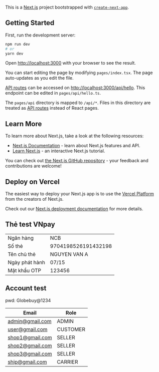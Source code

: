 This is a [Next.js](https://nextjs.org/) project bootstrapped with [`create-next-app`](https://github.com/vercel/next.js/tree/canary/packages/create-next-app).

## Getting Started

First, run the development server:

```bash
npm run dev
# or
yarn dev
```

Open [http://localhost:3000](http://localhost:3000) with your browser to see the result.

You can start editing the page by modifying `pages/index.tsx`. The page auto-updates as you edit the file.

[API routes](https://nextjs.org/docs/api-routes/introduction) can be accessed on [http://localhost:3000/api/hello](http://localhost:3000/api/hello). This endpoint can be edited in `pages/api/hello.ts`.

The `pages/api` directory is mapped to `/api/*`. Files in this directory are treated as [API routes](https://nextjs.org/docs/api-routes/introduction) instead of React pages.

## Learn More

To learn more about Next.js, take a look at the following resources:

- [Next.js Documentation](https://nextjs.org/docs) - learn about Next.js features and API.
- [Learn Next.js](https://nextjs.org/learn) - an interactive Next.js tutorial.

You can check out [the Next.js GitHub repository](https://github.com/vercel/next.js/) - your feedback and contributions are welcome!

## Deploy on Vercel

The easiest way to deploy your Next.js app is to use the [Vercel Platform](https://vercel.com/new?utm_medium=default-template&filter=next.js&utm_source=create-next-app&utm_campaign=create-next-app-readme) from the creators of Next.js.

Check out our [Next.js deployment documentation](https://nextjs.org/docs/deployment) for more details.

## Thẻ test VNpay
|||
| ---| --- |
| Ngân hàng | NCB |
| Số thẻ | 9704198526191432198|
| Tên chủ thẻ | NGUYEN VAN A |
| Ngày phát hành | 07/15 |
| Mật khẩu OTP | 123456 |

## Account test

pwd:
Globebuy@1234

| Email           | Role     |
|-----------------|----------|
| admin@gmail.com | ADMIN    |
| user@gmail.com  | CUSTOMER |
| shop1@gmail.com | SELLER   |
| shop2@gmail.com | SELLER   |
| shop3@gmail.com | SELLER   |
| ship@gmail.com  | CARRIER  |